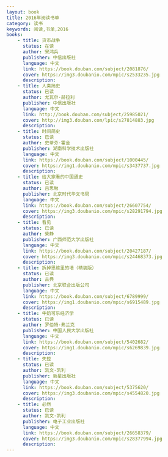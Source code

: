 ```yaml
---
layout: book
title: 2016年阅读书单
category: 读书
keywords: 阅读,书单,2016
books: 
    - title: 货币战争
      status: 在读
      author: 宋鸿兵
      publisher: 中信出版社
      language: 中文
      link: https://book.douban.com/subject/2081876/          
      cover: https://img3.doubanio.com/mpic/s2533235.jpg
      description: 
    - title: 人类简史
      status: 已读
      author: 尤瓦尔·赫拉利 
      publisher: 中信出版社
      language: 中文
      link: http://book.douban.com/subject/25985021/          
      cover: http://img3.douban.com/lpic/s27814883.jpg
      description: 
    - title: 时间简史
      status: 已读
      author: 史蒂芬·霍金
      publisher: 湖南科学技术出版社
      language: 中文
      link: https://book.douban.com/subject/1000445/         
      cover: https://img1.doubanio.com/mpic/s3437737.jpg
      description: 
    - title: 给大家看的中国通史
      status: 已读
      author: 吕思勉 
      publisher: 北京时代华文书局
      language: 中文
      link: https://book.douban.com/subject/26607754/        
      cover: https://img3.doubanio.com/mpic/s28291794.jpg
      description: 
    - title: 看见
      status: 已读
      author: 柴静 
      publisher: 广西师范大学出版社
      language: 中文
      link: https://book.douban.com/subject/20427187/      
      cover: https://img3.doubanio.com/mpic/s24468373.jpg
      description: 
    - title: 拆掉思维里的墙（精装版）
      status: 已读
      author: 古典
      publisher: 北京联合出版公司
      language: 中文
      link: https://book.douban.com/subject/6789999/        
      cover: https://img1.doubanio.com/mpic/s6915489.jpg
      description: 
    - title: 牛奶可乐经济学
      status: 已读
      author: 罗伯特·弗兰克  
      publisher: 中国人民大学出版社
      language: 中文
      link: https://book.douban.com/subject/5402682/      
      cover: https://img1.doubanio.com/mpic/s6269839.jpg
      description: 
    - title: 失控
      status: 已读
      author: 凯文·凯利 
      publisher: 新星出版社
      language: 中文
      link: https://book.douban.com/subject/5375620/       
      cover: https://img3.doubanio.com/mpic/s4554820.jpg
      description: 
    - title: 必然
      status: 已读
      author: 凯文·凯利 
      publisher: 电子工业出版社
      language: 中文
      link: https://book.douban.com/subject/26658379/      
      cover: https://img3.doubanio.com/mpic/s28377994.jpg
      description: 
---
```



     
  

